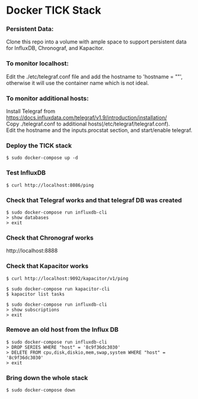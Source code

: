 # Docker TICK Stack

### Persistent Data:
Clone this repo into a volume with ample space to support persistent data<br>
for InfluxDB, Chronograf, and Kapacitor.

### To monitor localhost:
Edit the ./etc/telegraf.conf file and add the hostname to 'hostname = ""',
otherwise it will use the container name which is not ideal.

### To monitor additional hosts:
Install Telegraf from https://docs.influxdata.com/telegraf/v1.9/introduction/installation/<br>
Copy ./telegraf.conf to additional hosts(/etc/telegraf/telegraf.conf).<br>
Edit the hostname and the inputs.procstat section, and start/enable telegraf.


### Deploy the TICK stack
```
$ sudo docker-compose up -d
```


### Test InfluxDB
```
$ curl http://localhost:8086/ping
```


### Check that Telegraf works and that telegraf DB was created
```
$ sudo docker-compose run influxdb-cli
> show databases
> exit
```


### Check that Chronograf works
http://localhost:8888


### Check that Kapacitor works
```
$ curl http://localhost:9092/kapacitor/v1/ping
```

```
$ sudo docker-compose run kapacitor-cli
$ kapacitor list tasks
```

```
$ sudo docker-compose run influxdb-cli
> show subscriptions
> exit
```


### Remove an old host from the Influx DB
```
$ sudo docker-compose run influxdb-cli
> DROP SERIES WHERE "host" = '8c9f36dc3030'
> DELETE FROM cpu,disk,diskio,mem,swap,system WHERE "host" = '8c9f36dc3030'
> exit
```


### Bring down the whole stack
```
$ sudo docker-compose down
```

